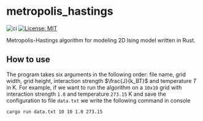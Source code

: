 # metropolis_hastings
![ci](https://github.com/dannasman/metropolis_hastings/actions/workflows/rust.yml/badge.svg)
[![License: MIT](https://img.shields.io/badge/License-MIT-green.svg)](https://opensource.org/licenses/MIT)

Metropolis-Hastings algorithm for modeling 2D Ising model written in Rust.

## How to use
The program takes six arguments in the following order: file name, grid width, grid height, interaction strength $\frac{J}{k_BT}$ and temperature $T$ in K. For example, if we want to run the algorithm on a `10x10` grid with interaction strength `1.0` and temperature `273.15` K and save the configuration to file `data.txt` we write the following command in console
```
cargo run data.txt 10 10 1.0 273.15
```
